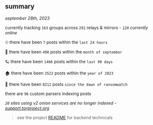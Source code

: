 
## summary
_september 28th, 2023_

currently tracking `163` groups across `291` relays & mirrors - _`120` currently online_

⏲ there have been `7` posts within the `last 24 hours`

🦈 there have been `498` posts within the `month of september`

🪐 there have been `1466` posts within the `last 90 days`

🏚 there have been `3522` posts within the `year of 2023`

🦕 there have been `8212` posts `since the dawn of ransomwatch`

there are `96` custom parsers indexing posts

_`20` sites using v2 onion services are no longer indexed - [support.torproject.org](https://support.torproject.org/onionservices/v2-deprecation/)_

> see the project [README](https://github.com/joshhighet/ransomwatch#ransomwatch--) for backend technicals
